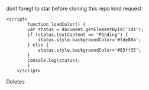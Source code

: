 dont foregt to star before cloning this repo kind request
```
<script>
        function loadColor() {
        var status = document.getElementById('id1');
        if (status.textContent == "Pending") {
            status.style.backgroundColor='#fde88a';
        } else {
            status.style.backgroundColor='#85ff35';
        }
        console.log(status);
        }
    </script>
```

Deletes
